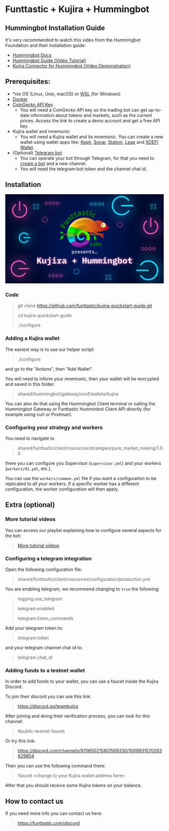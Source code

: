 # Funttastic + Kujira + Hummingbot

## Hummingbot Installation Guide

It's very recommended to watch this video from the Hummingbot Foundation and their installation guide:

- <a href="https://docs.hummingbot.org/installation/" target="_blank">Hummingbot Docs</a>
- <a href="https://www.youtube.com/watch?v=t3Su_F_SY_0" target="_blank">Hummingbot Guide (Video Tutorial)</a>
- <a href="https://www.youtube.com/watch?v=NubBPj3N0RE" target="_blank">Kujira Connector for Hummingbot (Video Demonstration)</a>

## Prerequisites:

- \*nix OS (Linux, Unix, macOS) or <a href="https://learn.microsoft.com/en-us/windows/wsl/install" target="_blank">WSL</a> (for Windows)
- <a href="https://docs.docker.com/engine/install/" target="_blank">Docker</a>
- <a href="https://www.coingecko.com/en/api/pricing" target="_blank">CoinGecko API Key</a>
  - You will need a CoinGecko API key so the trading bot can get up-to-date information about tokens and markets, such as the current prices. Access the link to create a demo account and get a free API key.
- Kujira wallet and mnemonic
  - You will need a Kujira wallet and its mnemonic. You can create a new wallet using wallet apps like: <a href="https://www.keplr.app/download" target="_blank">Keplr</a>, <a href="https://sonar.kujira.network/" target="_blank">Sonar</a>, <a href="https://setup-station.terra.money/" target="_blank">Station</a>, <a href="https://www.leapwallet.io/download" target="_blank">Leap</a> and <a href="https://www.xdefi.io/" target="_blank">XDEFI Wallet</a>.
- (Optional) <a href="https://core.telegram.org/bots/features#botfather" target="_blank">Telegram bot</a>
  - You can operate your bot through Telegram, for that you need to <a href="https://core.telegram.org/bots/features#botfather" target="_blank">create a bot</a> and a new channel.
  - You will need the telegram bot token and the channel chat id.

## Installation

<img src="../../../assets/images/Funttastic_Kujira_Hummingbot.png">

### Code

> git clone <a href="https://github.com/funttastic/kujira-quickstart-guide.git" target="_blank">https://github.com/funttastic/kujira-quickstart-guide.git</a>
>
> cd kujira-quickstart-guide
>
> ./configure

### Adding a Kujira wallet

The easiest way is to use our helper script:

> ./configure

and go to the "Actions", then "Add Wallet".

You will need to inform your mnemonic, then your wallet will be encrypted and saved in this folder:

> shared/hummingbot/gateway/conf/wallets/kujira

You can also do that using the Hummingbot Client terminal or calling the Hummingbot Gateway or Funttastic Humminbot Client API directly
(for example using curl or Postman).

### Configuring your strategy and workers

You need to navigate to

> shared/funttastic/client/resources/strategies/pure_market_making/1.0.0

there you can configure you Supervisor (`supervisor.yml`) and your workers (`workers/01.yml`, etc.).

You can use the `workers/common.yml` file if you want a configuration to be replicated to all your workers.
If a specific worker has a different configuration, the worker configuration will then apply.

## Extra (optional)

### More tutorial videos

You can access our playlist explaining how to configure several aspects for the bot:

> <a href="https://www.youtube.com/playlist?list=PLmJF3KyUOI1zgFBoQ0AzP9kt40Vjk2srp" target="_blank">More tutorial videos</a>

### Configuring a telegram integration

Open the following configuration file:

> shared/funttastic/client/resources/configuration/production.yml

You are enabling telegram, we recommend changing to `true` the following:

> logging.use_telegram
>
> telegram.enabled
>
> telegram.listen_commands

Add your telegram token to:

> telegram.token

and your telegram channel chat id to:

> telegram.chat_id

### Adding funds to a testnet wallet

In order to add funds to your wallet, you can use a faucet inside the Kujira Discord.

To join their discord you can use this link:

> <a href="https://discord.gg/teamkujira" target="_blank">https://discord.gg/teamkujira</a>

After joining and doing their verification process, you can look for this channel:

> #public-testnet-faucet

Or try this link:

> <a href="https://discord.com/channels/970650215801569330/1009931570263629854" target="_blank">https://discord.com/channels/970650215801569330/1009931570263629854</a>

Then you can use the following command there:

> !faucet &lt;change to your Kujira wallet address here&gt;

After that you should receive some Kujira tokens on your balance.

## How to contact us

If you need more info you can contact us here:

> <a href="https://funttastic.com/discord" target="_blank">https://funttastic.com/discord</a>
